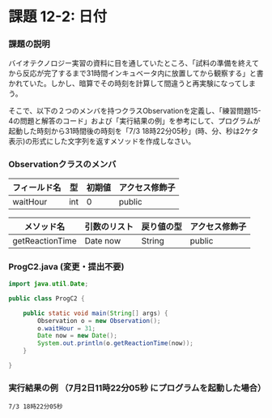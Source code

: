 # 課題 12-2: 日付

### 課題の説明

バイオテクノロジー実習の資料に目を通していたところ、「試料の準備を終えてから反応が完了するまで31時間インキュベータ内に放置してから観察する」と書かれていた。しかし、暗算でその時刻を計算して間違うと再実験になってしまう。

そこで、以下の２つのメンバを持つクラスObservationを定義し、「練習問題15-4の問題と解答のコード」および「実行結果の例」を参考にして、プログラムが起動した時刻から31時間後の時刻を「7/3 18時22分05秒」(時、分、秒は2ケタ表示)の形式にした文字列を返すメソッドを作成しなさい。

### Observationクラスのメンバ
| フィールド名   | 型   | 初期値 | アクセス修飾子 |
|----------|-----|-----|-----------------|
| waitHour | int | 0   | public  | 

| メソッド名           | 引数のリスト   | 戻り値の型  | アクセス修飾子 |
|-----------------|----------|--------|--------|
| getReactionTime | Date now | String | public | 

### ProgC2.java (変更・提出不要)
```java
import java.util.Date;

public class ProgC2 {

    public static void main(String[] args) {
        Observation o = new Observation();
        o.waitHour = 31;
        Date now = new Date();
        System.out.println(o.getReactionTime(now));
    }

}
```

### 実行結果の例 （7月2日11時22分05秒 にプログラムを起動した場合）
```
7/3 18時22分05秒
```

